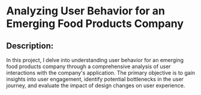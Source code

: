 
# Analyzing User Behavior for an Emerging Food Products Company

## Description:
In this project, I delve into understanding user behavior for an emerging food products company through a comprehensive analysis of user interactions with the company's application. The primary objective is to gain insights into user engagement, identify potential bottlenecks in the user journey, and evaluate the impact of design changes on user experience.
